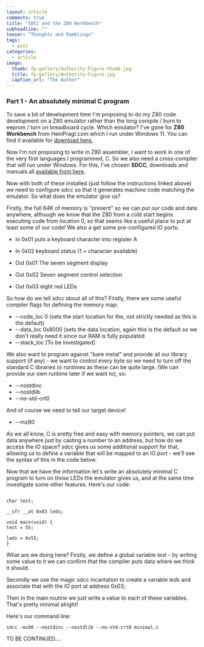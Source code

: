 ```yaml
---
layout: article
comments: true
title: "SDCC and the Z80 Workbench"
subheadline: ""
teaser: "Thoughts and Ramblings"
tags:
  - post
categories:
  - article
image:
  thumb: fp-gallery/Authority-Figure-thumb.jpg
  title: fp-gallery/Authority-Figure.jpg
  caption_url: "The Author"
---
```

### Part 1 - An absolutely minimal C program

To save a bit of development time I'm proposing to do my Z80 code development on a Z80 emulator rather than the long compile / burn to eeprom / turn on breadboard cycle. Which emulator? I've gone for **Z80 Workbench** from HeinPragt.com which I run under Windows 11. You can find it available for [download here.](https://www.heinpragt.com/english/software_development/z80_processor_ide.html)

Now I'm not proposing to write in Z80 assembler, I want to work in one of the very first languages I programmed, C. So we also need a cross-compiler that will run under Windows. For this, I've chosen **SDCC**, downloads and manuals all [available from here](https://sdcc.sourceforge.net/).

Now with both of these installed (just follow the instructions linked above) we need to configure sdcc so that it generates machine code matching the emulator. So what does the emulator give us?

Firstly, the full 64K of memory is "present" so we can put our code and data anywhere, although we know that the Z80 from a cold start begins executing code from location 0, so that seems like a useful place to put at least some of our code! We also a get some pre-configured IO ports:

*   In 0x01 puts a keyboard character into register A
*   In 0x02 keyboard status (1 = character available)

*   Out 0x01 The seven segment display
*   Out 0x02 Seven segment control selection
*   Out 0x03 eight red LEDs

So how do we tell sdcc about all of this? Firstly, there are some useful compiler flags for defining the memory map:

*   \--code\_loc 0 (sets the start location for the, not strictly needed as this is the default)
*   \--data\_loc 0x8000 (sets the data location, again this is the default so we don't really need it since our RAM is fully populated
*   \--stack\_loc \[To be investigated\]

We also want to program against "bare metal" and provide all our library support (if any) - we want to control every byte so we need to turn off the standard C libraries or runtimes as these can be quite large. (We can provide our own runtime later if we want to), so:

*   \--nostdinc
*   \--nostdlib
*   \--no-std-crt0

And of course we need to tell our target device!

*   \--mz80

As we all know, C is pretty free and easy with memory pointers, we can put data anywhere just by casting a number to an address, but how do we access the IO space? sdcc gives us some additional support for that, allowing us to define a variable that will be mapped to an IO port - we'll see the syntax of this in the code below.

Now that we have the information let's write an absolutely minimal C program to turn on those LEDs the emulator gives us, and at the same time investigate some other features. Here's our code:

```

char test;

__sfr __at 0x03 leds;

void main(void) {
test = 55;

leds = 0x55;
}
```

What are we doing here? Firstly, we define a global variable _test_ - by writing some value to it we can confirm that the compiler puts data where we think it should.

Secondly we use the magic sdcc incantation to create a variable _leds_ and associate that with the IO port at address 0x03;

Then in the main routine we just write a value to each of these variables. That's pretty minimal alright!

Here's our command line:

```
sdcc -mz80 --nostdinc --nostdlib --no-std-crt0 minimal.c
```

TO BE CONTINUED....